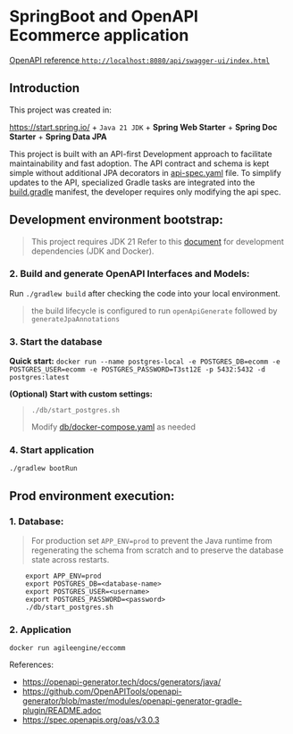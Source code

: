 # SpringBoot and OpenAPI Ecommerce application

[OpenAPI reference `http://localhost:8080/api/swagger-ui/index.html`](http://localhost:8080/api/swagger-ui/index.html)

## Introduction
This project was created in:

https://start.spring.io/ + `Java 21 JDK` + **Spring Web Starter** + **Spring Doc Starter** + **Spring Data JPA**

This project is built with an API-first Development approach to facilitate maintainability and fast adoption.
The API contract and schema is kept simple without additional JPA decorators in [api-spec.yaml](src/main/resources/api-spec.yaml) file.
To simplify updates to the API, specialized Gradle tasks are integrated into the [build.gradle](build.gradle) manifest, the developer requires only modifying the api spec.

## Development environment bootstrap:
> This project requires JDK 21
Refer to this [document](docs/before_start.md) for development dependencies (JDK and Docker).

### 2. Build and generate OpenAPI Interfaces and Models:
Run `./gradlew build` after checking the code into your local environment.
> the build lifecycle is configured to run `openApiGenerate` followed by `generateJpaAnnotations`

### 3. Start the database
**Quick start:**  `docker run --name postgres-local -e POSTGRES_DB=ecomm -e POSTGRES_USER=ecomm -e POSTGRES_PASSWORD=T3st12E -p 5432:5432 -d postgres:latest`

**(Optional) Start with custom settings:**
>`./db/start_postgres.sh`
>
>Modify [db/docker-compose.yaml](db/docker-compose.yaml) as needed

### 4. Start application
`./gradlew bootRun`

## Prod environment execution:
### 1. Database:
>For production set `APP_ENV=prod` to prevent the Java runtime from regenerating the schema from scratch and to preserve the database state across restarts.
    
```shell
    export APP_ENV=prod
    export POSTGRES_DB=<database-name>
    export POSTGRES_USER=<username>
    export POSTGRES_PASSWORD=<password>
    ./db/start_postgres.sh
```
### 2. Application
`docker run agileengine/eccomm`

References:
- https://openapi-generator.tech/docs/generators/java/
- https://github.com/OpenAPITools/openapi-generator/blob/master/modules/openapi-generator-gradle-plugin/README.adoc
- https://spec.openapis.org/oas/v3.0.3